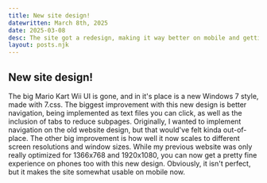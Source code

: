 ```yaml
---
title: New site design!
datewritten: March 8th, 2025
date: 2025-03-08
desc: The site got a redesign, making it way better on mobile and getting a new Windows 7-style design.
layout: posts.njk
---
```


## New site design!
The big Mario Kart Wii UI is gone, and in it's place is a new Windows 7 style, made with 7.css. The biggest improvement with this new design is better navigation, being implemented as text files you can click, as well as the inclusion of tabs to reduce subpages. Originally, I wanted to implement navigation on the old website design, but that would've felt kinda out-of-place. The other big improvement is how well it now scales to different screen resolutions and window sizes. While my previous website was only really optimized for 1366x768 and 1920x1080, you can now get a pretty fine experience on phones too with this new design. Obviously, it isn't perfect, but it makes the site somewhat usable on mobile now.